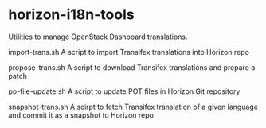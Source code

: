 horizon-i18n-tools
==================

Utilities to manage OpenStack Dashboard translations.

import-trans.sh
  A script to import Transifex translations into Horizon repo

propose-trans.sh
  A script to download Transifex translations and prepare a patch

po-file-update.sh
  A script to update POT files in Horizon Git repository

snapshot-trans.sh
  A scirpt to fetch Transifex translation of a given language
  and commit it as a snapshot to Horizon repo
